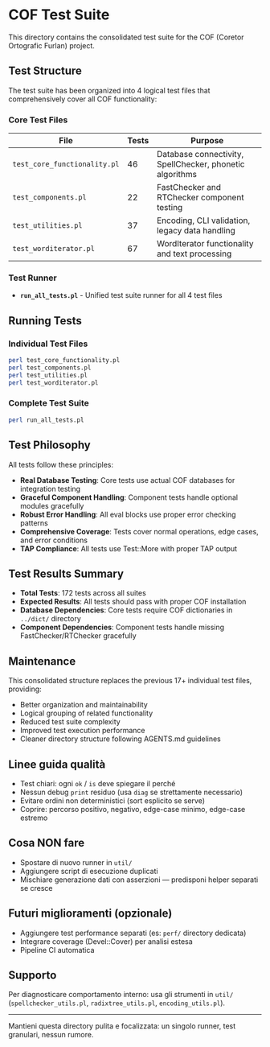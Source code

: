 # COF Test Suite

This directory contains the consolidated test suite for the COF (Coretor Ortografic Furlan) project. 

## Test Structure

The test suite has been organized into 4 logical test files that comprehensively cover all COF functionality:

### Core Test Files

| File | Tests | Purpose |
|------|--------|---------|
| `test_core_functionality.pl` | 46 | Database connectivity, SpellChecker, phonetic algorithms |
| `test_components.pl` | 22 | FastChecker and RTChecker component testing |
| `test_utilities.pl` | 37 | Encoding, CLI validation, legacy data handling |
| `test_worditerator.pl` | 67 | WordIterator functionality and text processing |

### Test Runner

- **`run_all_tests.pl`** - Unified test suite runner for all 4 test files

## Running Tests

### Individual Test Files
```bash
perl test_core_functionality.pl
perl test_components.pl  
perl test_utilities.pl
perl test_worditerator.pl
```

### Complete Test Suite
```bash
perl run_all_tests.pl
```

## Test Philosophy

All tests follow these principles:
- **Real Database Testing**: Core tests use actual COF databases for integration testing
- **Graceful Component Handling**: Component tests handle optional modules gracefully  
- **Robust Error Handling**: All eval blocks use proper error checking patterns
- **Comprehensive Coverage**: Tests cover normal operations, edge cases, and error conditions
- **TAP Compliance**: All tests use Test::More with proper TAP output

## Test Results Summary

- **Total Tests**: 172 tests across all suites
- **Expected Results**: All tests should pass with proper COF installation
- **Database Dependencies**: Core tests require COF dictionaries in `../dict/` directory
- **Component Dependencies**: Component tests handle missing FastChecker/RTChecker gracefully

## Maintenance

This consolidated structure replaces the previous 17+ individual test files, providing:
- Better organization and maintainability
- Logical grouping of related functionality
- Reduced test suite complexity
- Improved test execution performance
- Cleaner directory structure following AGENTS.md guidelines

## Linee guida qualità
- Test chiari: ogni `ok` / `is` deve spiegare il perché
- Nessun debug `print` residuo (usa `diag` se strettamente necessario)
- Evitare ordini non deterministici (sort esplicito se serve)
- Coprire: percorso positivo, negativo, edge-case minimo, edge-case estremo

## Cosa NON fare
- Spostare di nuovo runner in `util/`
- Aggiungere script di esecuzione duplicati
- Mischiare generazione dati con asserzioni — predisponi helper separati se cresce

## Futuri miglioramenti (opzionale)
- Aggiungere test performance separati (es: `perf/` directory dedicata)
- Integrare coverage (Devel::Cover) per analisi estesa
- Pipeline CI automatica

## Supporto
Per diagnosticare comportamento interno: usa gli strumenti in `util/` (`spellchecker_utils.pl`, `radixtree_utils.pl`, `encoding_utils.pl`).

---
Mantieni questa directory pulita e focalizzata: un singolo runner, test granulari, nessun rumore.
